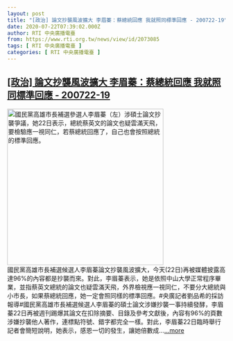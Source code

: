 ```yaml
---
layout: post
title: "[政治] 論文抄襲風波擴大 李眉蓁：蔡總統回應 我就照同標準回應 - 200722-19"
date: 2020-07-22T07:39:02.000Z
author: RTI 中央廣播電臺
from: https://www.rti.org.tw/news/view/id/2073085
tags: [ RTI 中央廣播電臺 ]
categories: [ RTI 中央廣播電臺 ]
---
```

<!--1595403542000-->
[[政治] 論文抄襲風波擴大 李眉蓁：蔡總統回應 我就照同標準回應 - 200722-19](https://www.rti.org.tw/news/view/id/2073085)
------

<div>
<img src="https://static.rti.org.tw/assets/thumbnails/2020/07/22/20200722000023M.jpg" width="360" alt="國民黨高雄市長補選參選人李眉蓁（左）涉碩士論文抄襲爭議，她22日表示，總統蔡英文的論文也疑雲滿天飛，要檢驗應一視同仁，若蔡總統回應了，自己也會按照總統的標準回應。" title="國民黨高雄市長補選參選人李眉蓁（左）涉碩士論文抄襲爭議，她22日表示，總統蔡英文的論文也疑雲滿天飛，要檢驗應一視同仁，若蔡總統回應了，自己也會按照總統的標準回應。"><br>國民黨高雄市長補選候選人李眉蓁論文抄襲風波擴大，今天(22日)再被媒體披露高達96%的內容都是抄襲而來。對此，李眉蓁表示，她是依照中山大學正常程序畢業，並指蔡英文總統的論文也疑雲滿天飛，外界檢視應一視同仁，不要分大總統與小市長，如果蔡總統回應，她一定會照同樣的標準回應。#央廣記者劉品希的採訪報導#國民黨高雄市長補選候選人李眉蓁的碩士論文涉嫌抄襲一事持續發酵，李眉蓁22日再被週刊踢爆其論文在扣除摘要、目錄及參考文獻後，內容有96%的頁數涉嫌抄襲他人著作，連標點符號、錯字都完全一樣。對此，李眉蓁22日臨時舉行記者會簡短說明，她表示，感恩一切的發生，讓她倍數成...<a target="_blank" href="https://www.rti.org.tw/news/view/id/2073085">...more</a>
</div>
